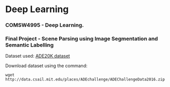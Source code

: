 # Deep Learning

### COMSW4995 - Deep Learning.

### Final Project - Scene Parsing using Image Segmentation and Semantic Labelling

Dataset used: [ADE20K dataset](http://groups.csail.mit.edu/vision/datasets/ADE20K/)

Download dataset using the command:
```
wget http://data.csail.mit.edu/places/ADEchallenge/ADEChallengeData2016.zip
```
